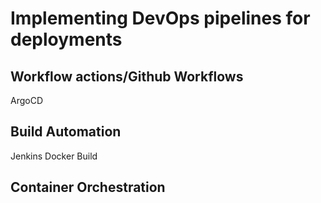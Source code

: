 # Implementing DevOps pipelines for deployments

## Workflow actions/Github Workflows
ArgoCD

## Build Automation
Jenkins
Docker Build

## Container Orchestration
